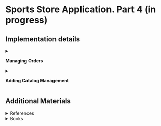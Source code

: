 # Sports Store Application. Part 4 (in progress)

## Implementation details

<details>
<summary>

**Managing Orders**
</summary>

- Go to the cloned repository of the previous step `Sport Store Application. Part 3`. 

- Switch to the `sports-store-application-4` branch and do a fast-forward merge according to changes from the `main` branch.

```
$ git checkout sports-store-application-4

$ git merge main --ff

```
- Continue your work in Visual Studio or other IDE.

- Build project, run application and request http://localhost:5000/. Your application should be work.

- Create and add to `Controllers` folder a separate `AdminController.cs` controller for managing orders shipping and the product catalog

```
using Microsoft.AspNetCore.Mvc;
using SportsStore.Models;
using SportsStore.Models.Repository;

namespace SportsStore.Controllers
{
    [Route("Admin")]
    public class AdminController : Controller
    {
        private IStoreRepository storeRepository;
        private IOrderRepository orderRepository;

        public AdminController(IStoreRepository storeRepository, IOrderRepository orderRepository) 
            => (this.storeRepository, this.orderRepository) = (storeRepository, orderRepository);

        [Route("Orders")]
        public ViewResult Orders() => View(orderRepository.Orders);

        [Route("Products")]
        public ViewResult Products() => View(storeRepository.Products);
    }
}
```
- Add the `AdminNavigationMenuViewComponent` class to `Components` folder

```
using Microsoft.AspNetCore.Mvc;

namespace SportsStore.Components
{
    public class AdminNavigationMenuViewComponent : ViewComponent
    {
        public IViewComponentResult Invoke()
        {
            ViewBag.Selection = Request.Path.Value ?? "Products";

            return View(new string[] { "Orders", "Products" });
        }
    }
}
```
- Add the `Default.cshtml` Razor view named  to `Views/Shared/Components/AdminNavigationMenu` folder 

```
<div class="d-grid gap-2">
    @foreach (string category in Model)
    {
        <a class="btn @(((string)ViewBag.Selection).Contains(category) ? "btn-primary" : "btn-outline-secondary")"
           asp-action="@category" asp-controller="Admin">
            @category
        </a>
    }
</div>
```
- To create the layout for the administration tools, add a `_AdminLayout.cshtml` Layout View with the content shown below to the `Views/Admin` folder 
```
<!DOCTYPE html>
<html>
<head>
    <meta name="viewport" content="width=device-width" />
    <title>SportsStore</title>
    <link href="/lib/bootstrap/css/bootstrap.min.css" rel="stylesheet" />
</head>
<body>
    <div class="bg-info text-white p-2">
        <div class="container-fluid">
            <span class="navbar-brand">SPORTS STORE Administration</span>
        </div>
    </div>
    <div class="container-fluid">
        <div class="row p-2">
            <div class="col-3">
                <vc:admin-navigation-menu />
            </div>
            <div class="col-9">
                @RenderBody()
            </div>
        </div>
    </div>
</body>
</html>
```
- To complete the initial setup, add the views that will provide the administration tools, although they will contain placeholder messages at first. Add a `Orders.cshtml` View to the `Views/Admin` folder with the content shown below

```
@model IQueryable<Order>

@{
    Layout = "_AdminLayout";
}

<h4>This is the orders information.</h4>
```
and add a `Products.cshtml` View to the `Views/Admin` folder with the content shown below

```
@model IQueryable<Product>

@{
    Layout = "_AdminLayout";
}

<h4>This is the products information.</h4>

```
- Build project, run application and request http://localhost:5000/Admin/Orders 

![](Images/4.1.png)

and http://localhost:5000/Admin/Products

![](Images/4.2.png)

- To create a simple administration tool that will let to view the orders that have been received and mark them as shipped, at first change the data model so that adminstator can record which orders have been shipped. Add a `Shipped` property in the `Order.cs` file (the `Models` Folder)

```
using System.ComponentModel.DataAnnotations;
using Microsoft.AspNetCore.Mvc.ModelBinding;

namespace SportsStore.Models
{
    public class Order
    {
        . . .

        [BindNever]
        public bool Shipped { get; set; }

        . . .
    }
}

```
- To update the database to reflect the addition of the `Shipped` property to the `Order` class, open a new command prompt or PowerShell window, navigate to the SportsStore project folder and run the following command: 

```
dotnet ef migrations add ShippedOrders

```
The migration will be applied automatically when the application is started and the `SeedData` class calls the `Migrate` method provided by Entity Framework Core.

- Add to `AdminController` class `MarkShipped` method that will be receive a POST request that specifies the ID of an order, which is used to locate the corresponding `Order` object from the repository so that the `Shipped` property can be set to `true` and saved and  `Reset` method  that will be receive a POST request that specifies the ID of an order, which is used to locate the corresponding `Order` object from the repository so that the `Shipped` property can be set to `false` and saved

```
using Microsoft.AspNetCore.Mvc;
using SportsStore.Models;
using SportsStore.Models.Repository;

namespace SportsStore.Controllers
{
    public class AdminController : Controller
    {
        . . .

        [HttpPost]
        [Route("MarkShipped")]

        public IActionResult MarkShipped(int orderId)
        {
            Order? order = orderRepository.Orders.FirstOrDefault(o => o.OrderId == orderId);

            if (order != null)
            {
                order.Shipped = true;
                orderRepository.SaveOrder(order);
            }

            return RedirectToAction("Orders");
        }

        [HttpPost]
        [Route("Reset")]
        public IActionResult Reset(int orderId)
        {
            Order? order = orderRepository.Orders.FirstOrDefault(o => o.OrderId == orderId);

            if (order != null)
            {
                order.Shipped = false;
                orderRepository.SaveOrder(order);
            }

            return RedirectToAction("Orders");
        }
    }
}
```
- To avoid duplicating code and content, create and add to the `Views/Order` folder a `_OrderTable.cshtml` Partial View that displays a table without knowing which category of order it is dealing with the content shown below

```
@model (IQueryable<Order> Orders, string TableTitle, string ButtonLabel, string CallbackMethodName)

<table class="table table-sm table-striped table-bordered">
    <thead>
        <tr><th colspan="5" class="text-center">@Model.TableTitle</th></tr>
    </thead>
    <tbody>
        @if (Model.Orders.Any())
        {
            @foreach (Order o in Model.Orders)
            {
                <tr>
                    <td>@o.Name</td>
                    <td>@o.Zip</td>
                    <th>Product</th>
                    <th>Quantity</th>
                    <td>
                        <form asp-action=@Model.CallbackMethodName method="post">
                            <input type="hidden" name="OrderId" value="@o.OrderId" />
                            <button type="submit" class="btn btn-sm btn-danger">
                                @Model.ButtonLabel
                            </button>
                        </form>
                    </td>
                </tr>
                @foreach (CartLine line in o.Lines)
                {
                    <tr>
                        <td colspan="2"></td>
                        <td>@line.Product.Name</td>
                        <td>@line.Quantity</td>
                        <td></td>
                    </tr>
                }
            }
        }
        else
        {
            <tr><td colspan="5" class="text-center">No Orders</td></tr>
        }
    </tbody>
</table>
```
- Change a `Orders.cshtml` View that gets the `Order` data from the database and uses the `_OrderTable.cshtml` Partial View to display it to the user

```
@model IQueryable<Order>

@{
    Layout = "_AdminLayout";
    var unshippedOrders = Model.Where(o => !o.Shipped);
    var shippedOrders = Model.Where(o => o.Shipped);
}

<partial name="_OrderTable" model='(unshippedOrders, "Unshipped Orders", "Ship", "MarkShipped")' />
<partial name="_OrderTable" model='(shippedOrders, "Shipped Orders", "Reset", "Reset")' />

<form asp-action="Orders" method="post">
    <button class="btn btn-info">Refresh Data</button>
</form>
```
- To see your changes, build project, run application and request http://localhost:5000/Admin/Orders.

![](Images/4.3.png)

- To see the new features, request http://localhost:5000, and create an order. Once you have at least one order in the database, request http://localhost:5000/Admin/Orders, and you will see a summary of the order you created displayed in the `Unshipped Orders table`. Click the `Ship` button, and the order will be updated and moved to the `Shipped Orders table`, as shown below

![](Images/4.4.png)

![](Images/4.5.png)

Click the `Reset` button, and the order will be updated and moved to the `Unshipped Orders table`, as shown below

![](Images/4.6.png)

</details>

<details>
<summary>

**Adding Catalog Management**

</summary>


- To add the features that allow a administrator to create, modify, and delete products add new methods to the `IStoreRepository` interface

```
namespace SportsStore.Models.Repository
{
    public interface IStoreRepository
    {
        IQueryable<Product> Products { get; }

        void SaveProduct(Product p);

        void CreateProduct(Product p);

        void DeleteProduct(Product p);
    }
}

```

- Add implemention of this methods in the `EFStoreRepository` class (the `SportsStore/Models` folder)

```
namespace SportsStore.Models.Repository
{
    public class EFStoreRepository : IStoreRepository
    {
        private StoreDbContext context;

        public EFStoreRepository(StoreDbContext ctx)
        {
            this.context = ctx;
        }

        public IQueryable<Product> Products => this.context.Products;

        public void CreateProduct(Product p)
        {
            context.Add(p);
            context.SaveChanges();
        }

        public void DeleteProduct(Product p)
        {
            context.Remove(p);
            context.SaveChanges();
        }

        public void SaveProduct(Product p)
        {
            context.SaveChanges();
        }
    }
}

```

- To validate the values the user provides when editing or creating `Product` objects, add validation attributes to the `Product` data model class

```
using System.ComponentModel.DataAnnotations;
using System.ComponentModel.DataAnnotations.Schema;

namespace SportsStore.Models
{
    public class Product
    {
        public long ProductId { get; set; }

        [Required(ErrorMessage = "Please enter a product name")]
        public string Name { get; set; } = string.Empty;

        [Required(ErrorMessage = "Please enter a description")]
        public string Description { get; set; } = string.Empty;

        [Required]
        [Range(0.01, double.MaxValue, ErrorMessage = "Please enter a positive price")]
        [Column(TypeName = "decimal(8, 2)")]
        public decimal Price { get; set; }

        [Required(ErrorMessage = "Please specify a category")]
        public string Category { get; set; } = string.Empty;
    }
}

```
- To provide the administrator a table of products with links to check and edit, replace the contents of the `Products.cshtml` file with those shown below

```
@model IQueryable<Product>

@{
    Layout = "_AdminLayout";
}

<table class="table table-sm table-striped table-bordered">
    <thead>
        <tr>
            <th>Id</th>
            <th>Name</th>
            <th>Category</th>
            <th>Price</th>
            <td />
        </tr>
    </thead>
    <tbody>
        @if (Model?.Count() > 0)
        {
            @foreach (Product p in Model)
            {
                <tr>
                    <td>@p.ProductId</td>
                    <td>@p.Name</td>
                    <td>@p.Category</td>
                    <td>@p.Price.ToString("c")</td>
                    <td>
                        <a class="btn btn-info btn-sm" asp-controller="Admin" asp-action="Details">
                            Details
                        </a>
                        <a class="btn btn-warning btn-sm" asp-controller="Admin" asp-action="Edit">
                            Edit
                        </a>
                    </td>
                </tr>
            }
        }
        else
        {
            <tr>
                <td colspan="5" class="text-center">No Products</td>
            </tr>
        }
    </tbody>
</table>

<a class="btn btn-primary" asp-controller="Admin" asp-action="Create">Create</a>    
```

- Restart ASP.NET Core and request http://localhost:5000/Admin/Products

![](Images/4.7.png)

- To display all the fields for a single `Product` object add an `Details` action method in the `AdminController` class

```
using Microsoft.AspNetCore.Mvc;
using SportsStore.Models;
using SportsStore.Models.Repository;

namespace SportsStore.Controllers
{
    public class AdminController : Controller
    {
        . . .
        [Route("Admin/Details/{productId:int}")]
        public ViewResult Details(int productId)
            => View(storeRepository.Products.FirstOrDefault(p => p.ProductId == productId));
        . . .
}
```
and a `Details.cshtml` view to the `Views/Admin` folder

```
@model SportsStore.Models.Product?

@{
    Layout = "_AdminLayout";
}

<h3 class="bg-info text-white text-center p-1">Details</h3>

<table class="table table-sm table-bordered table-striped">
    <tbody>
        <tr>
            <th>Id</th>
            <td>@Model?.ProductId</td>
        </tr>
        <tr>
            <th>Name</th>
            <td>@Model?.Name</td>
        </tr>
        <tr>
            <th>Description</th>
            <td>@Model?.Description</td>
        </tr>
        <tr>
            <th>Category</th>
            <td>@Model?.Category</td>
        </tr>
        <tr>
            <th>Price</th>
            <td>@Model?.Price.ToString("C")</td>
        </tr>
    </tbody>
</table>

<a class="btn btn-warning" asp-controller="Admin" asp-action="Edit" asp-route-productId="@Model?.ProductId">Edit</a>
<a class="btn btn-secondary" asp-controller="Admin" asp-action="Products">Back</a>
```
- Restart ASP.NET Core, request http://localhost:5000/Admin/Products and click `Details` link for some product

![](Images/4.8.png)

- To implement the abilities to edit and to create of a single `Product` object, add the `Edit` and `Create` action methods accordingly in the `AdminController` class.
```
public class AdminController : Controller
{
    . . .

    [Route("Admin/Edit/{productId:int}")]
    public ViewResult Edit(int productId)
        => View(storeRepository.Products.FirstOrDefault(p => p.ProductId == productId));
    
    [HttpPost]
    public IActionResult Edit(Product product)
    {
        if (ModelState.IsValid)
        {
            storeRepository.SaveProduct(product);
            return RedirectToAction("Products");
        }

        return View(product);
    }

    . . .
}
```
//?????????????
- To support the operations to create and edit data, add a `Editor.cshtml` artial View to the `Pages/Admin` folder


- To see the editor work, restart ASP.NET Core, request http://localhost:5000/Admin/Products, and click the `Edit` button
  
![](Images/4.9.png)  

or request http://localhost:5000/admin, and click the `Create` button
  
    ![](Images/4.8.png)   

- To support the operations to delete, add in the `Products.razor` file in the `SportsStore/Pages/Admin` a `button`-tag and a `DeleteProduct` method

        @page "/admin/products"
        @page "/admin"

        @inherits OwningComponentBase<IStoreRepository>

        <table class="table table-sm table-striped table-bordered">
            <thead>
            <tr>
                <th>ID</th><th>Name</th>
                <th>Category</th><th>Price</th><td/>
            </tr>
            </thead>
            <tbody>
            @if (ProductData?.Count() > 0)
            {
                @foreach (Product p in ProductData)
                {
                    <tr>
                            ...
                            <button class="btn btn-danger btn-sm"
                                    @onclick="@(e => DeleteProduct(p))">
                                Delete
                            </button>

                        </td>
                    </tr>
                }
            }
            else
            {
                <tr>
                    <td colspan="5" class="text-center">No Products</td>
                </tr>
            }
            </tbody>
        </table>
        <NavLink class="btn btn-primary" href="/admin/products/create">Create</NavLink>

        @code {
            ...

            public async Task DeleteProduct(Product p)
            {
                Repository.DeleteProduct(p);
                await UpdateData();
            }

        }

-  Restart ASP.NET Core, request http://localhost:5000/admin/products, and click a `Delete` button to remove an object from the database

</details>

## Additional Materials

<details><summary>References
</summary> 

1. [Minimal APIs overview](https://docs.microsoft.com/en-us/aspnet/core/fundamentals/minimal-apis?view=aspnetcore-6.0)
1. [Get started with ASP.NET Core MVC](https://docs.microsoft.com/en-us/aspnet/core/tutorials/first-mvc-app/start-mvc?view=aspnetcore-6.0&tabs=visual-studio)
1. [Controllers](https://jakeydocs.readthedocs.io/en/latest/mvc/controllers/index.html)
1. [Views](https://jakeydocs.readthedocs.io/en/latest/mvc/views/index.html)
1. [Models](https://jakeydocs.readthedocs.io/en/latest/mvc/models/index.html)
1. [ASP.NET Core MVC with EF Core - tutorial series](https://docs.microsoft.com/en-us/aspnet/core/data/ef-mvc/?view=aspnetcore-6.0)
1. [Persist and retrieve relational data with Entity Framework Core](https://docs.microsoft.com/en-us/learn/modules/persist-data-ef-core/?view=aspnetcore-6.0)

</details>

<details><summary>Books
</summary> 

1. [Pro ASP.NET Core 6. Develop Cloud-Ready Web Applications Using MVC, Blazor, and Razor Pages 9th ed. Edition by Adam Freeman](https://www.amazon.com/Pro-ASP-NET-Core-Cloud-Ready-Applications/dp/1484279565/). Part 1. Chapeter 9. SportsStore: Completing the Cart.
1. [Pro ASP.NET Core 6. Develop Cloud-Ready Web Applications Using MVC, Blazor, and Razor Pages 9th ed. Edition by Adam Freeman](https://www.amazon.com/Pro-ASP-NET-Core-Cloud-Ready-Applications/dp/1484279565/). Part 2. Chapeter 13. Using URL Routing.
1. [Pro ASP.NET Core 6. Develop Cloud-Ready Web Applications Using MVC, Blazor, and Razor Pages 9th ed. Edition by Adam Freeman](https://www.amazon.com/Pro-ASP-NET-Core-Cloud-Ready-Applications/dp/1484279565/). Part 2. Chapeter 14. Using Dependency Injection.
1. [Pro ASP.NET Core 6. Develop Cloud-Ready Web Applications Using MVC, Blazor, and Razor Pages 9th ed. Edition by Adam Freeman](https://www.amazon.com/Pro-ASP-NET-Core-Cloud-Ready-Applications/dp/1484279565/). Part 2. Chapeter 15. Using the Platform Features. Part 1.
1. [Pro ASP.NET Core 6. Develop Cloud-Ready Web Applications Using MVC, Blazor, and Razor Pages 9th ed. Edition by Adam Freeman](https://www.amazon.com/Pro-ASP-NET-Core-Cloud-Ready-Applications/dp/1484279565/). Part 2. Chapeter 16. Using the Platform Features. Part 2.
1. [Pro ASP.NET Core 6. Develop Cloud-Ready Web Applications Using MVC, Blazor, and Razor Pages 9th ed. Edition by Adam Freeman](https://www.amazon.com/Pro-ASP-NET-Core-Cloud-Ready-Applications/dp/1484279565/). Part 2. Chapeter 17. Working with Data.
1. [Pro ASP.NET Core 6. Develop Cloud-Ready Web Applications Using MVC, Blazor, and Razor Pages 9th ed. Edition by Adam Freeman](https://www.amazon.com/Pro-ASP-NET-Core-Cloud-Ready-Applications/dp/1484279565/). Part 3. Chapeter 21. Using Controllers with Views. Part 1.
1. [Pro ASP.NET Core 6. Develop Cloud-Ready Web Applications Using MVC, Blazor, and Razor Pages 9th ed. Edition by Adam Freeman](https://www.amazon.com/Pro-ASP-NET-Core-Cloud-Ready-Applications/dp/1484279565/). Part 3. Chapeter 22. Using Controllers with Views. Part 2.
1. [Pro ASP.NET Core 6. Develop Cloud-Ready Web Applications Using MVC, Blazor, and Razor Pages 9th ed. Edition by Adam Freeman](https://www.amazon.com/Pro-ASP-NET-Core-Cloud-Ready-Applications/dp/1484279565/). Part 3. Chapeter 24. Using View Components.
1. [Pro ASP.NET Core 6. Develop Cloud-Ready Web Applications Using MVC, Blazor, and Razor Pages 9th ed. Edition by Adam Freeman](https://www.amazon.com/Pro-ASP-NET-Core-Cloud-Ready-Applications/dp/1484279565/). Part 3. Chapeter 28. Using Model Binding.
1. [Pro ASP.NET Core 6. Develop Cloud-Ready Web Applications Using MVC, Blazor, and Razor Pages 9th ed. Edition by Adam Freeman](https://www.amazon.com/Pro-ASP-NET-Core-Cloud-Ready-Applications/dp/1484279565/). Part 3. Chapeter 29. Using Model Validation.

</details>
